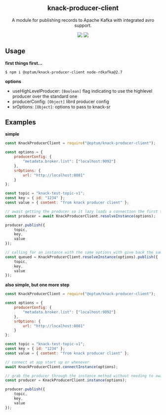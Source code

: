 <h2 align="center">
  knack-producer-client
</h2>

<p align="center">
  A module for publishing records to Apache Kafka with integrated avro support.
</p>

<p align="center">
 <a href="https://www.npmjs.com/package/@optum/knack-producer-client"><img src="https://img.shields.io/npm/v/@optum/knack-producer-client?color=blue"></a>
  <a href="https://github.com/xojs/xo"><img src="https://img.shields.io/badge/code_style-XO-5ed9c7.svg"></a>
</p>

## Usage

<b>first things first...</b>

```shell
$ npm i @optum/knack-producer-client node-rdkafka@2.7
```

<b>options</b>

- useHighLevelProducer: `[Boolean]` flag indicating to use the highlevel producer over the standard one
- producerConfig: `[Object]` librd producer config
- srOptions: `[Object]`: options to pass to knack-sr

## Examples

<b>simple</b>

```js
const KnackProducerClient = require("@optum/knack-producer-client");

const options = {
	producerConfig: {
		"metadata.broker.list": ["localhost:9092"]
	},
	srOptions: {
		url: "http://localhost:8081"
	}
};

const topic = "knack-test-topic-v1";
const key = { id: "1234" };
const value = { content: "from knack producer client" };

// await getting the producer so it lazy loads a connection the first time a message goes through
const producer = await KnackProducerClient.resolveInstance(options);

producer.publish({
	topic,
	key,
	value
});

// calling for an instance with the same options with give back the same producer, so it will manage different connections for you
const queued = KnackProducerClient.resolveInstance(options).publish({
	topic,
	key,
	value
});
```

<b>also simple, but one more step</b>

```js
const KnackProducerClient = require("@optum/knack-producer-client");

const options = {
	producerConfig: {
		"metadata.broker.list": ["localhost:9092"]
	},
	srOptions: {
		url: "http://localhost:8081"
	}
};

const topic = "knack-test-topic-v1";
const key = { id: "1234" };
const value = { content: "from knack producer client" };

// connect at app start up or whenever
await KnackProducerClient.connectInstance(options);

// grab the producer through the instance method without needing to await it
const producer = KnackProducerClient.instance(options);

producer.publish({
	topic,
	key,
	value
});
```
